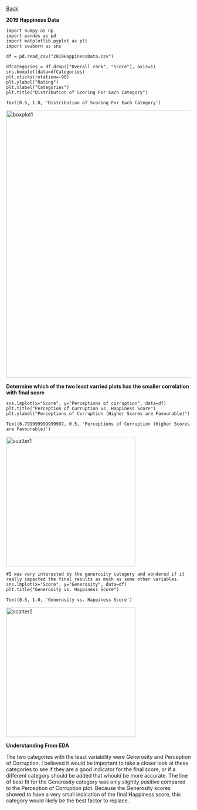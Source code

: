 [Back](DataScienceProjects.md)

**2019 Happiness Data**


```
import numpy as np
import pandas as pd
import matplotlib.pyplot as plt
import seaborn as sns 
```


```
df = pd.read_csv("2019HappinessData.csv")
```


```
dfCategories = df.drop(["Overall rank", "Score"], axis=1)
sns.boxplot(data=dfCategories)
plt.xticks(rotation=-90)
plt.ylabel("Rating")
plt.xlabel("Categories")
plt.title("Distribution of Scoring For Each Category")
```




    Text(0.5, 1.0, 'Distribution of Scoring For Each Category')






<img width="727" alt="boxplot1" src="https://user-images.githubusercontent.com/67394270/89364104-c1ee8580-d69f-11ea-8326-e940b48e1f40.png">




**Determine which of the two least varried plots has the smaller correlation with final score**


```
sns.lmplot(x="Score", y="Perceptions of corruption", data=df)
plt.title("Perception of Curruption vs. Happiness Score")
plt.ylabel("Perceptions of Curruption (Higher Scores are Favourable)")
```




    Text(6.799999999999997, 0.5, 'Perceptions of Curruption (Higher Scores are Favourable)')






<img width="352" alt="scatter1" src="https://user-images.githubusercontent.com/67394270/89364106-c3b84900-d69f-11ea-9faf-43f07b5a9a2c.png">





```
#I was very interested by the generosity category and wondered if it really impacted the final results as much as some other variables. 
sns.lmplot(x="Score", y="Generosity", data=df)
plt.title("Generosity vs. Happiness Score")
```




    Text(0.5, 1.0, 'Generosity vs. Happiness Score')






<img width="352" alt="scatter2" src="https://user-images.githubusercontent.com/67394270/89364111-c61aa300-d69f-11ea-8d63-523a65d1e666.png">



**Understanding From EDA**

The two categories with the least variability were Generosity and Perception of Corruption. I believed it would be important to take a closer look at these categories to see if they are a good indicator for the final score, or if a different category should be added that whould be more accurate. The line of best fit for the Generosity category was only slightly positive compared to the Perception of Corruption plot. Because the Generosity scores showed to have a very small indication of the final Happiness score, this category would likely be the best factor to replace. 
